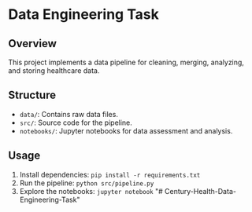 # Data Engineering Task

## Overview
This project implements a data pipeline for cleaning, merging, analyzing, and storing healthcare data.

## Structure
- `data/`: Contains raw data files.
- `src/`: Source code for the pipeline.
- `notebooks/`: Jupyter notebooks for data assessment and analysis.

## Usage
1. Install dependencies: `pip install -r requirements.txt`
2. Run the pipeline: `python src/pipeline.py`
3. Explore the notebooks: `jupyter notebook`
"# Century-Health-Data-Engineering-Task" 
